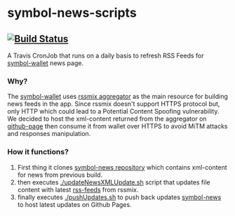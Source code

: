 # symbol-news-scripts
## [![Build Status](https://travis-ci.com/dev-vibes/symbol-news-scripts.svg?branch=main)](https://travis-ci.com/dev-vibes/symbol-news-scripts)

A Travis CronJob that runs on a daily basis to refresh RSS Feeds for [symbol-wallet](https://github.com/nemgrouplimited/symbol-desktop-wallet) news page.

### Why?
The [symbol-wallet](https://github.com/nemgrouplimited/symbol-desktop-wallet) uses [rssmix aggregator](http://www.rssmix.com/) as the main resource for building news feeds in the app. Since rssmix doesn't support HTTPS protocol but, only HTTP which could lead to a Potential Content Spoofing vulnerability. We decided to host the xml-content returned from the aggregator on [github-page](https://nemgrouplimited.github.io/symbol-news/) then consume it from wallet over HTTPS to avoid MiTM attacks and responses manipulation.

### How it functions?
1. First thing it clones [symbol-news repository](https://github.com/nemgrouplimited/symbol-news) which contains xml-content for news from previous build.
2. then executes [./updateNewsXMLUpdate.sh](https://github.com/dev-vibes/symbol-news-scripts/blob/main/scripts/updateNewsXML.sh) script that updates file content with latest [rss-feeds](http://rssmix.com/u/11801188/rss.xml) from rssmix.
3. finally executes [./pushUpdates.sh](https://github.com/dev-vibes/symbol-news-scripts/blob/main/scripts/pushUpdates.sh) to push back updates [symbol-news](https://github.com/nemgrouplimited/symbol-news) to host latest updates on Github Pages.